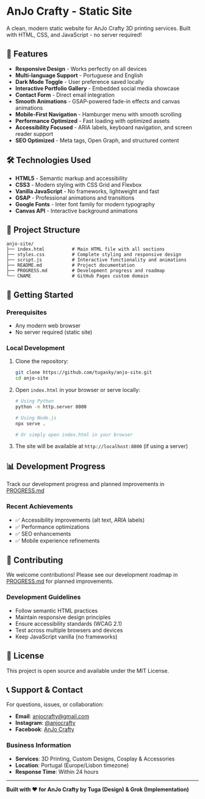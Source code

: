 # AnJo Crafty - Static Site

A clean, modern static website for AnJo Crafty 3D printing services. Built with HTML, CSS, and JavaScript - no server required!

## 🚀 Features

- **Responsive Design** - Works perfectly on all devices
- **Multi-language Support** - Portuguese and English
- **Dark Mode Toggle** - User preference saved locally
- **Interactive Portfolio Gallery** - Embedded social media showcase
- **Contact Form** - Direct email integration
- **Smooth Animations** - GSAP-powered fade-in effects and canvas animations
- **Mobile-First Navigation** - Hamburger menu with smooth scrolling
- **Performance Optimized** - Fast loading with optimized assets
- **Accessibility Focused** - ARIA labels, keyboard navigation, and screen reader support
- **SEO Optimized** - Meta tags, Open Graph, and structured content

## 🛠️ Technologies Used

- **HTML5** - Semantic markup and accessibility
- **CSS3** - Modern styling with CSS Grid and Flexbox
- **Vanilla JavaScript** - No frameworks, lightweight and fast
- **GSAP** - Professional animations and transitions
- **Google Fonts** - Inter font family for modern typography
- **Canvas API** - Interactive background animations

## 📁 Project Structure

```
anjo-site/
├── index.html          # Main HTML file with all sections
├── styles.css          # Complete styling and responsive design
├── script.js           # Interactive functionality and animations
├── README.md           # Project documentation
├── PROGRESS.md         # Development progress and roadmap
└── CNAME               # GitHub Pages custom domain
```

## 🚀 Getting Started

### Prerequisites
- Any modern web browser
- No server required (static site)

### Local Development
1. Clone the repository:
   ```bash
   git clone https://github.com/tugasky/anjo-site.git
   cd anjo-site
   ```

2. Open `index.html` in your browser or serve locally:
   ```bash
   # Using Python
   python -m http.server 8000

   # Using Node.js
   npx serve .

   # Or simply open index.html in your browser
   ```

3. The site will be available at `http://localhost:8000` (if using a server)

## 📊 Development Progress

Track our development progress and planned improvements in [PROGRESS.md](./PROGRESS.md)

### Recent Achievements
- ✅ Accessibility improvements (alt text, ARIA labels)
- ✅ Performance optimizations
- ✅ SEO enhancements
- ✅ Mobile experience refinements

## 🤝 Contributing

We welcome contributions! Please see our development roadmap in [PROGRESS.md](./PROGRESS.md) for planned improvements.

### Development Guidelines
- Follow semantic HTML practices
- Maintain responsive design principles
- Ensure accessibility standards (WCAG 2.1)
- Test across multiple browsers and devices
- Keep JavaScript vanilla (no frameworks)

## 📄 License

This project is open source and available under the MIT License.

## 📞 Support & Contact

For questions, issues, or collaboration:
- **Email**: anjocrafty@gmail.com
- **Instagram**: [@anjocrafty](https://instagram.com/anjocrafty)
- **Facebook**: [AnJo Crafty](https://www.facebook.com/profile.php?id=61577704097029)

### Business Information
- **Services**: 3D Printing, Custom Designs, Cosplay & Accessories
- **Location**: Portugal (Europe/Lisbon timezone)
- **Response Time**: Within 24 hours

---

**Built with ❤️ for AnJo Crafty by Tuga (Design) & Grok (Implementation)**
